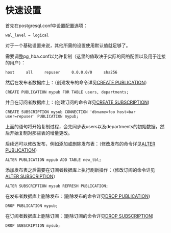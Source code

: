 # 快速设置

首先在postgresql.conf中设置配置选项：
```
wal_level = logical
```
对于一个基础设置来说，其他所需的设置使用默认值就足够了。

需要调整pg_hba.conf以允许复制（这里的值取决于实际的网络配置以及用于连接的用户）：
```
host     all     repuser     0.0.0.0/0     sha256
```
然后在发布者数据库上：（创建发布的命令详见[CREATE PUBLICATION](../SQLReference/CREATE-PUBLICATION.md)）
```
CREATE PUBLICATION mypub FOR TABLE users, departments;
```
并且在订阅者数据库上：(创建订阅的命令详见[CREATE SUBSCRIPTION](../SQLReference/CREATE-SUBSCRIPTION.md))
```
CREATE SUBSCRIPTION mysub CONNECTION 'dbname=foo host=bar user=repuser' PUBLICATION mypub;
```
上面的语句将开始复制过程，会先同步表users以及departments的初始数据，然后开始复制对那些表的增量更改。

后续还可以修改发布，例如添加或删除发布表：（修改发布的命令详见[ALTER PUBLICATION](../SQLReference/ALTER-PUBLICATION.md)）
```
ALTER PUBLICATION mypub ADD TABLE new_tbl;
```
添加发布表之后需要在订阅者数据库上执行刷新操作：（修改订阅的命令详见[ALTER SUBSCRIPTION](../SQLReference/ALTER-SUBSCRIPTION.md)）
```
ALTER SUBSCRIPTION mysub REFRESH PUBLICATION;
```
在发布者数据库上删除发布：(删除发布的命令详见[DROP PUBLICATION](../SQLReference/DROP-PUBLICATION.md))
```
DROP PUBLICATION mypub;
```
在订阅者数据库上删除订阅：(删除订阅的命令详见[DROP SUBSCRIPTION](../SQLReference/DROP-SUBSCRIPTION.md))
```
DROP SUBSCRIPTION mysub;
```